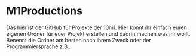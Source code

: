 # M1Productions

Das hier ist der GitHub für Projekte der 10m1. Hier könnt ihr einfach euren eigenen Ordner für euer Projekt erstellen und dadrin machen was ihr wollt. Benennt die Ordner am besten nach ihrem Zweck oder der Programmiersprache z.B..
